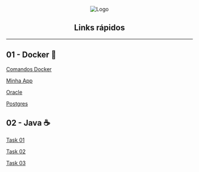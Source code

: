 <div align="center">

![Logo](https://vemser.dbccompany.com.br/vemser/captacao-front/static/media/logo-blue.dfa099c315b365b5480c.webp)


## Links rápidos
</div>

----------
## 01 - Docker 🐋

[Comandos Docker](00-Docker/Docker.md)  

[Minha App](00-Docker/app)  

[Oracle](00-Docker/bd-oracle)  

[Postgres](00-Docker/bd-postgres)  

## 02 - Java ☕

[Task 01](01-Java/Task-01/src)

[Task 02](01-Java/Task-02)

[Task 03](01-Java/Task-03)  



